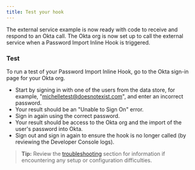```yaml
---
title: Test your hook
---
```

The external service example is now ready with code to receive and respond to an Okta call. The Okta org is now set up to call the external service when a Password Import Inline Hook is triggered.

### Test

To run a test of your Password Import Inline Hook, go to the Okta sign-in page for your Okta org.

- Start by signing in with one of the users from the data store, for example, "michelletest@doesnotexist.com", and enter an incorrect password.
- Your result should be an "Unable to Sign On" error.
- Sign in again using the correct password.
- Your result should be access to the Okta org and the import of the user's password into Okta.
- Sign out and sign in again to ensure the hook is no longer called (by reviewing the Developer Console logs).

> **Tip:** Review the [troubleshooting](/docs/guides/overview-and-considerations/troubleshooting) section for information if encountering any setup or configuration difficulties.